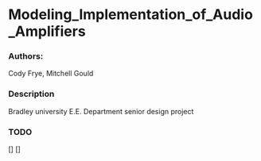 # Modeling_Implementation_of_Audio_Amplifiers

### Authors: 

Cody Frye, Mitchell Gould 

### Description

Bradley university E.E. Department senior design project 

### TODO
[]
[]

